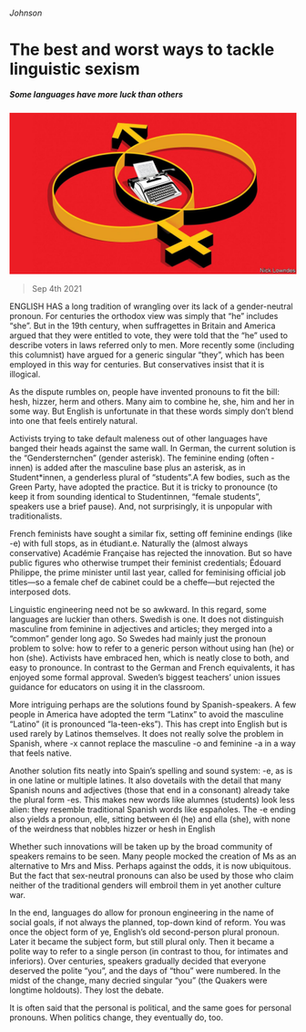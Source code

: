 ###### Johnson

# The best and worst ways to tackle linguistic sexism 

##### Some languages have more luck than others 

![image](images/20210904_BKD001_0.jpg) 

> Sep 4th 2021 

ENGLISH HAS a long tradition of wrangling over its lack of a gender-neutral pronoun. For centuries the orthodox view was simply that “he” includes “she”. But in the 19th century, when suffragettes in Britain and America argued that they were entitled to vote, they were told that the “he” used to describe voters in laws referred only to men. More recently some (including this columnist) have argued for a generic singular “they”, which has been employed in this way for centuries. But conservatives insist that it is illogical.

As the dispute rumbles on, people have invented pronouns to fit the bill: hesh, hizzer, herm and others. Many aim to combine he, she, him and her in some way. But English is unfortunate in that these words simply don’t blend into one that feels entirely natural.


Activists trying to take default maleness out of other languages have banged their heads against the same wall. In German, the current solution is the “Gendersternchen” (gender asterisk). The feminine ending (often -innen) is added after the masculine base plus an asterisk, as in Student*innen, a genderless plural of “students”.A few bodies, such as the Green Party, have adopted the practice. But it is tricky to pronounce (to keep it from sounding identical to Studentinnen, “female students”, speakers use a brief pause). And, not surprisingly, it is unpopular with traditionalists.

French feminists have sought a similar fix, setting off feminine endings (like -e) with full stops, as in étudiant.e. Naturally the (almost always conservative) Académie Française has rejected the innovation. But so have public figures who otherwise trumpet their feminist credentials; Édouard Philippe, the prime minister until last year, called for feminising official job titles—so a female chef de cabinet could be a cheffe—but rejected the interposed dots.

Linguistic engineering need not be so awkward. In this regard, some languages are luckier than others. Swedish is one. It does not distinguish masculine from feminine in adjectives and articles; they merged into a “common” gender long ago. So Swedes had mainly just the pronoun problem to solve: how to refer to a generic person without using han (he) or hon (she). Activists have embraced hen, which is neatly close to both, and easy to pronounce. In contrast to the German and French equivalents, it has enjoyed some formal approval. Sweden’s biggest teachers’ union issues guidance for educators on using it in the classroom.

More intriguing perhaps are the solutions found by Spanish-speakers. A few people in America have adopted the term “Latinx” to avoid the masculine “Latino” (it is pronounced “la-teen-eks”). This has crept into English but is used rarely by Latinos themselves. It does not really solve the problem in Spanish, where -x cannot replace the masculine -o and feminine -a in a way that feels native.

Another solution fits neatly into Spain’s spelling and sound system: -e, as is in one latine or multiple latines. It also dovetails with the detail that many Spanish nouns and adjectives (those that end in a consonant) already take the plural form -es. This makes new words like alumnes (students) look less alien: they resemble traditional Spanish words like españoles. The -e ending also yields a pronoun, elle, sitting between él (he) and ella (she), with none of the weirdness that nobbles hizzer or hesh in English

Whether such innovations will be taken up by the broad community of speakers remains to be seen. Many people mocked the creation of Ms as an alternative to Mrs and Miss. Perhaps against the odds, it is now ubiquitous. But the fact that sex-neutral pronouns can also be used by those who claim neither of the traditional genders will embroil them in yet another culture war.

In the end, languages do allow for pronoun engineering in the name of social goals, if not always the planned, top-down kind of reform. You was once the object form of ye, English’s old second-person plural pronoun. Later it became the subject form, but still plural only. Then it became a polite way to refer to a single person (in contrast to thou, for intimates and inferiors). Over centuries, speakers gradually decided that everyone deserved the polite “you”, and the days of “thou” were numbered. In the midst of the change, many decried singular “you” (the Quakers were longtime holdouts). They lost the debate.

It is often said that the personal is political, and the same goes for personal pronouns. When politics change, they eventually do, too.

